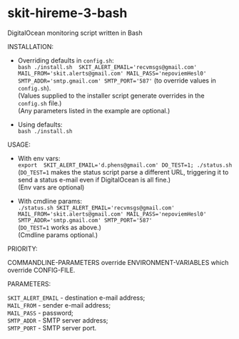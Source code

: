 # skit-hireme-3-bash
DigitalOcean monitoring script written in Bash
  
  
INSTALLATION:  
  
- Overriding defaults in `config.sh`:  
`bash ./install.sh  SKIT_ALERT_EMAIL='recvmsgs@gmail.com' MAIL_FROM='skit.alerts@gmail.com' MAIL_PASS='nepoviemHesl0' SMTP_ADDR='smtp.gmail.com' SMTP_PORT='587'` (to override values in `config.sh`).  
(Values supplied to the installer script generate overrides in the `config.sh` file.)  
(Any parameters listed in the example are optional.)  
  
- Using defaults:  
`bash ./install.sh` 


USAGE:  
  
- With env vars:  
`export  SKIT_ALERT_EMAIL='d.phens@gmail.com' DO_TEST=1; ./status.sh`  
(`DO_TEST=1` makes the status script parse a different URL, triggering it to send a status e-mail even if DigitalOcean is all fine.)  
(Env vars are optional)  
  
- With cmdline params:  
`./status.sh SKIT_ALERT_EMAIL='recvmsgs@gmail.com' MAIL_FROM='skit.alerts@gmail.com' MAIL_PASS='nepoviemHesl0' SMTP_ADDR='smtp.gmail.com' SMTP_PORT='587'`  
(`DO_TEST=1` works as above.)  
(Cmdline params optional.)  
  
  
PRIORITY:  
  
COMMANDLINE-PARAMETERS override ENVIRONMENT-VARIABLES which override CONFIG-FILE.  


PARAMETERS:  

`SKIT_ALERT_EMAIL` - destination e-mail address;  
`MAIL_FROM` - sender e-mail address;  
`MAIL_PASS` - password;  
`SMTP_ADDR` - SMTP server address;  
`SMTP_PORT` - SMTP server port.  

